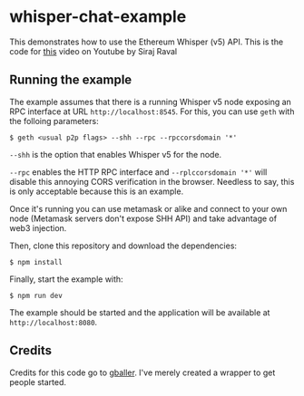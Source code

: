 # whisper-chat-example

This demonstrates how to use the Ethereum Whisper (v5) API. This is the code for [this](https://github.com/llSourcell/Decentralized_Chat) video on Youtube by Siraj Raval

## Running the example

The example assumes that there is a running Whisper v5 node exposing an RPC interface at URL `http://localhost:8545`. For this, you can use `geth` with the folloing parameters:

    $ geth <usual p2p flags> --shh --rpc --rpccorsdomain '*'

`--shh` is the option that enables Whisper v5 for the node.

`--rpc` enables the HTTP RPC interface and `--rplccorsdomain '*'` will disable this annoying CORS verification in the browser. Needless to say, this is only acceptable because this is an example.

Once it's running you can use metamask or alike and connect to your own node (Metamask servers don't expose SHH API) and take advantage of web3 injection.

Then, clone this repository and download the dependencies:

    $ npm install

Finally, start the example with:

    $ npm run dev

The example should be started and the application will be available at `http://localhost:8080`.


## Credits 

Credits for this code go to [gballer](https://github.com/gballet/whisper-chat-example). I've merely created a wrapper to get people started. 
